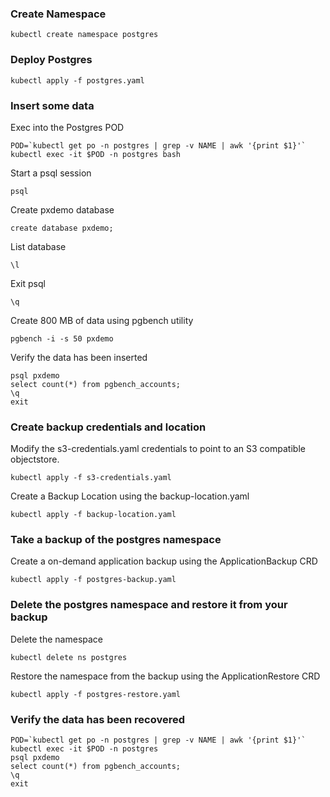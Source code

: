### Create Namespace
```
kubectl create namespace postgres
```
### Deploy Postgres
```
kubectl apply -f postgres.yaml
```
### Insert some data
Exec into the Postgres POD
```
POD=`kubectl get po -n postgres | grep -v NAME | awk '{print $1}'`
kubectl exec -it $POD -n postgres bash
```
Start a psql session
```
psql
```
Create pxdemo database
```
create database pxdemo;
```
List database
```
\l
```
Exit psql
```
\q
```
Create 800 MB of data using pgbench utility
```
pgbench -i -s 50 pxdemo
```
Verify the data has been inserted
```
psql pxdemo
select count(*) from pgbench_accounts;
\q
exit
```
### Create backup credentials and location
Modify the s3-credentials.yaml credentials to point to an S3 compatible objectstore.
```
kubectl apply -f s3-credentials.yaml
```
Create a Backup Location using the backup-location.yaml
```
kubectl apply -f backup-location.yaml
```
### Take a backup of the postgres namespace
Create a on-demand application backup using the ApplicationBackup CRD
```
kubectl apply -f postgres-backup.yaml
```
### Delete the postgres namespace and restore it from your backup
Delete the namespace
```
kubectl delete ns postgres
```
Restore the namespace from the backup using the ApplicationRestore CRD
```
kubectl apply -f postgres-restore.yaml 
```
### Verify the data has been recovered
```
POD=`kubectl get po -n postgres | grep -v NAME | awk '{print $1}'`
kubectl exec -it $POD -n postgres
psql pxdemo
select count(*) from pgbench_accounts;
\q
exit
```
